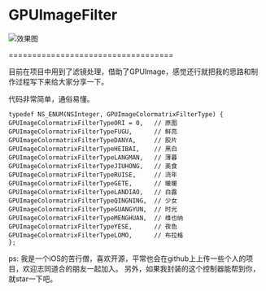 # GPUImageFilter

![效果图](https://github.com/sunjinshuai/GPUImageFilter/blob/master/GPUImageFilter.gif)

===================================  

目前在项目中用到了滤镜处理，借助了GPUImage，感觉还行就把我的思路和制作过程写下来给大家分享一下。

代码非常简单，通俗易懂。

```
typedef NS_ENUM(NSInteger, GPUImageColormatrixFilterType) {
GPUImageColormatrixFilterTypeORI = 0,   // 原图
GPUImageColormatrixFilterTypeFUGU,      // 鲜亮
GPUImageColormatrixFilterTypeDANYA,     // 胶片
GPUImageColormatrixFilterTypeHEIBAI,    // 黑白
GPUImageColormatrixFilterTypeLANGMAN,   // 薄暮
GPUImageColormatrixFilterTypeJIUHONG,   // 美食
GPUImageColormatrixFilterTypeRUISE,     // 流年
GPUImageColormatrixFilterTypeGETE,      // 暖暖
GPUImageColormatrixFilterTypeLANDIAO,   // 白露
GPUImageColormatrixFilterTypeQINGNING,  // 少女
GPUImageColormatrixFilterTypeGUANGYUN,  // 时光
GPUImageColormatrixFilterTypeMENGHUAN,  // 维也纳
GPUImageColormatrixFilterTypeYESE,      // 夜色
GPUImageColormatrixFilterTypeLOMO,      // 布拉格
};
```

ps:
我是一个iOS的苦行僧，喜欢开源，平常也会在github上上传一些个人的项目，欢迎志同道合的朋友一起加入。
另外，如果我封装的这个控制器能帮到你，就star一下吧。
